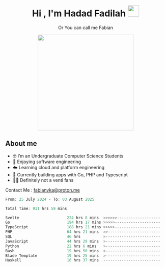 <h1 align="center">Hi , I'm Hadad Fadilah  <img src="https://media.giphy.com/media/hvRJCLFzcasrR4ia7z/giphy.gif" width="35" ></h1>
<p align="center"><span>Or You can call me <span style="font: bold">Fabian</span></p>
<p align="center">
<img src="https://media.tenor.com/78dNivDemDAAAAAi/speech-bubble-venti.gif" width="300"/>    
</p>

##  About me
- 🤓 I’m an Undergraduate Computer Science Students
- 🍰 Enjoying software engineering
- ☁️ Learning cloud and platform engineering
- 🧰 Currently building apps with Go, PHP and Typescript 
- 🏃‍♂️ Definitely not a venti fans

Contact Me : fabianvka@proton.me

<!--START_SECTION:waka-->

```go
From: 25 July 2024 - To: 03 August 2025

Total Time: 911 hrs 59 mins

Svelte                     224 hrs 8 mins  >>>>>>-------------------   24.39 %
Go                         194 hrs 17 mins >>>>>--------------------   21.14 %
TypeScript                 188 hrs 21 mins >>>>>--------------------   20.49 %
PHP                        64 hrs 21 mins  >>-----------------------   07.00 %
SQL                        46 hrs          >------------------------   05.01 %
JavaScript                 44 hrs 29 mins  >------------------------   04.84 %
Python                     22 hrs 6 mins   >------------------------   02.40 %
Bash                       19 hrs 50 mins  >------------------------   02.16 %
Blade Template             19 hrs 25 mins  >------------------------   02.11 %
Haskell                    16 hrs 37 mins  -------------------------   01.81 %
```

<!--END_SECTION:waka-->




<!--
**Fadil-Tao/Fadil-Tao** is a ✨ _special_ ✨ repository because its `README.md` (this file) appears on your GitHub profile.


